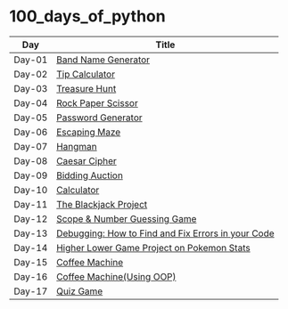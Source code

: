 # 100_days_of_python

| Day    | Title                                                          |
| ------ | -------------------------------------------------------------- |
| Day-01 | [Band Name Generator](./day01)                                 |
| Day-02 | [Tip Calculator](./day02)                                      |
| Day-03 | [Treasure Hunt](./day03)                                       |
| Day-04 | [Rock Paper Scissor](./day04)                                  |
| Day-05 | [Password Generator](./day05)                                  |
| Day-06 | [Escaping Maze](./day06)                                       |
| Day-07 | [Hangman](./day07)                                             |
| Day-08 | [Caesar Cipher](./day08)                                       |
| Day-09 | [Bidding Auction](./day09/)                                    |
| Day-10 | [Calculator](./day10/)                                         |
| Day-11 | [The Blackjack Project](./day11/)                              |
| Day-12 | [Scope & Number Guessing Game](./day12/)                       |
| Day-13 | [Debugging: How to Find and Fix Errors in your Code](./day13/) |
| Day-14 | [Higher Lower Game Project on Pokemon Stats](./day14/)         |
| Day-15 | [Coffee Machine](./day15/)                                     |
| Day-16 | [Coffee Machine(Using OOP)](./day16/)                          |
| Day-17 | [Quiz Game](./day17/)                                          |